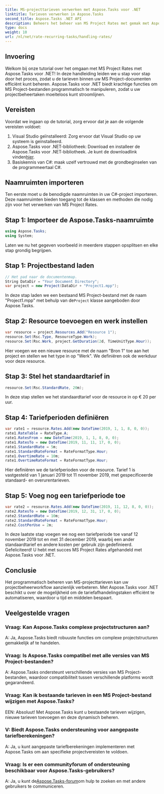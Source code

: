 ```yaml
---
title: MS-projecttarieven verwerken met Aspose.Tasks voor .NET
linktitle: Tarieven verwerken in Aspose.Tasks
second_title: Aspose.Tasks .NET API
description: Beheers het beheer van MS Project Rates met gemak met Aspose.Tasks voor .NET. Automatiseer taken efficiënt voor soepelere projectworkflows.
type: docs
weight: 10
url: /nl/net/rate-recurring-tasks/handling-rates/
---
```

## Invoering
Welkom bij onze tutorial over het omgaan met MS Project Rates met Aspose.Tasks voor .NET! In deze handleiding leiden we u stap voor stap door het proces, zodat u de tarieven binnen uw MS Project-documenten efficiënt kunt beheren. Aspose.Tasks voor .NET biedt krachtige functies om MS Project-bestanden programmatisch te manipuleren, zodat u uw projectbeheertaken moeiteloos kunt stroomlijnen.
## Vereisten
Voordat we ingaan op de tutorial, zorg ervoor dat je aan de volgende vereisten voldoet:
1. Visual Studio geïnstalleerd: Zorg ervoor dat Visual Studio op uw systeem is geïnstalleerd.
2.  Aspose.Tasks voor .NET-bibliotheek: Download en installeer de Aspose.Tasks voor .NET-bibliotheek. Je kunt de downloadlink vinden[hier](https://releases.aspose.com/tasks/net/).
3. Basiskennis van C#: maak uzelf vertrouwd met de grondbeginselen van de programmeertaal C#.
## Naamruimten importeren
Ten eerste moet u de benodigde naamruimten in uw C#-project importeren. Deze naamruimten bieden toegang tot de klassen en methoden die nodig zijn voor het verwerken van MS Project Rates.
## Stap 1: Importeer de Aspose.Tasks-naamruimte
```csharp
using Aspose.Tasks;
using System;

```
Laten we nu het gegeven voorbeeld in meerdere stappen opsplitsen en elke stap grondig begrijpen.
## Stap 1: Projectbestand laden
```csharp
// Het pad naar de documentenmap.
String DataDir = "Your Document Directory";
var project = new Project(DataDir + "Project1.mpp");
```
 In deze stap laden we een bestaand MS Project-bestand met de naam "Project1.mpp" met behulp van de`Project` klasse aangeboden door Aspose.Tasks.
## Stap 2: Resource toevoegen en werk instellen
```csharp
var resource = project.Resources.Add("Resource 1");
resource.Set(Rsc.Type, ResourceType.Work);
resource.Set(Rsc.Work, project.GetDuration(2d, TimeUnitType.Hour));
```
Hier voegen we een nieuwe resource met de naam "Bron 1" toe aan het project en stellen we het type in op "Werk". We definiëren ook de werkduur voor deze resource.
## Stap 3: Stel het standaardtarief in
```csharp
resource.Set(Rsc.StandardRate, 20m);
```
In deze stap stellen we het standaardtarief voor de resource in op € 20 per uur.
## Stap 4: Tariefperioden definiëren
```csharp
var rate1 = resource.Rates.Add(new DateTime(2019, 1, 1, 8, 0, 0));
rate1.RateTable = RateType.A;
rate1.RatesFrom = new DateTime(2019, 1, 1, 8, 0, 0);
rate1.RatesTo = new DateTime(2019, 11, 11, 17, 0, 0);
rate1.StandardRate = 5m;
rate1.StandardRateFormat = RateFormatType.Hour;
rate1.OvertimeRate = 10m;
rate1.OvertimeRateFormat = RateFormatType.Hour;
```
Hier definiëren we de tariefperioden voor de resource. Tarief 1 is vastgesteld van 1 januari 2019 tot 11 november 2019, met gespecificeerde standaard- en overurentarieven.
## Stap 5: Voeg nog een tariefperiode toe
```csharp
var rate2 = resource.Rates.Add(new DateTime(2019, 11, 12, 8, 0, 0));
rate2.RatesTo = new DateTime(2019, 12, 31, 17, 0, 0);
rate2.StandardRate = 10m;
rate2.StandardRateFormat = RateFormatType.Hour;
rate2.CostPerUse = 2m;
```
In deze laatste stap voegen we nog een tariefperiode toe vanaf 12 november 2019 tot en met 31 december 2019, waarbij een ander standaardtarief en andere kosten per gebruik zijn gedefinieerd.
Gefeliciteerd! U hebt met succes MS Project Rates afgehandeld met Aspose.Tasks voor .NET.
## Conclusie
Het programmatisch beheren van MS-projecttarieven kan uw projectbeheerworkflow aanzienlijk verbeteren. Met Aspose.Tasks voor .NET beschikt u over de mogelijkheid om de tariefafhandelingstaken efficiënt te automatiseren, waardoor u tijd en middelen bespaart.
## Veelgestelde vragen
### Vraag: Kan Aspose.Tasks complexe projectstructuren aan?
A: Ja, Aspose.Tasks biedt robuuste functies om complexe projectstructuren gemakkelijk af te handelen.
### Vraag: Is Aspose.Tasks compatibel met alle versies van MS Project-bestanden?
A: Aspose.Tasks ondersteunt verschillende versies van MS Project-bestanden, waardoor compatibiliteit tussen verschillende platforms wordt gegarandeerd.
### Vraag: Kan ik bestaande tarieven in een MS Project-bestand wijzigen met Aspose.Tasks?
EEN: Absoluut! Met Aspose.Tasks kunt u bestaande tarieven wijzigen, nieuwe tarieven toevoegen en deze dynamisch beheren.
### V: Biedt Aspose.Tasks ondersteuning voor aangepaste tariefberekeningen?
A: Ja, u kunt aangepaste tariefberekeningen implementeren met Aspose.Tasks om aan specifieke projectvereisten te voldoen.
### Vraag: Is er een communityforum of ondersteuning beschikbaar voor Aspose.Tasks-gebruikers?
 A: Ja, u kunt de[Aspose.Tasks-forum](https://forum.aspose.com/c/tasks/15)om hulp te zoeken en met andere gebruikers te communiceren.